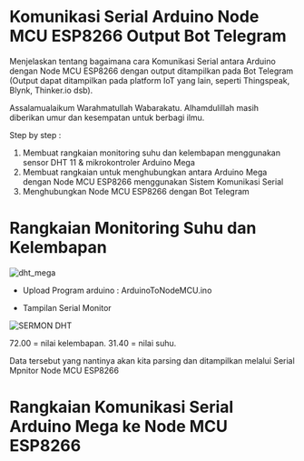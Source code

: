 # Komunikasi Serial Arduino Node MCU ESP8266 Output Bot Telegram
Menjelaskan tentang bagaimana cara Komunikasi Serial antara Arduino dengan Node MCU ESP8266 dengan output ditampilkan pada Bot Telegram (Output dapat ditampilkan pada platform IoT yang lain, seperti Thingspeak, Blynk, Thinker.io dsb). 

Assalamualaikum Warahmatullah Wabarakatu.
Alhamdulillah masih diberikan umur dan kesempatan untuk berbagi ilmu.

Step by step :
1. Membuat rangkaian monitoring suhu dan kelembapan menggunakan sensor DHT 11 & mikrokontroler Arduino Mega
2. Membuat rangkaian untuk menghubungkan antara Arduino Mega dengan Node MCU ESP8266 menggunakan Sistem Komunikasi Serial
3. Menghubungkan Node MCU ESP8266 dengan Bot Telegram 

# Rangkaian Monitoring Suhu dan Kelembapan
![dht_mega](https://github.com/fauzanmn/Komunikasi-Serial-Arduino-Node-MCU-ESP8266-Output-Bot-Telegram/assets/100438762/120eff92-39d2-4cbd-8eeb-000fbdedcc28)

- Upload Program arduino : ArduinoToNodeMCU.ino

- Tampilan Serial Monitor

![SERMON DHT](https://github.com/fauzanmn/Komunikasi-Serial-Arduino-Node-MCU-ESP8266-Output-Bot-Telegram/assets/100438762/a68068da-3c2c-4339-88ff-47c759880147)

72.00 = nilai kelembapan.
31.40 = nilai suhu.

Data tersebut yang nantinya akan kita parsing dan ditampilkan melalui Serial Mpnitor Node MCU ESP8266

# Rangkaian Komunikasi Serial Arduino Mega ke Node MCU ESP8266

